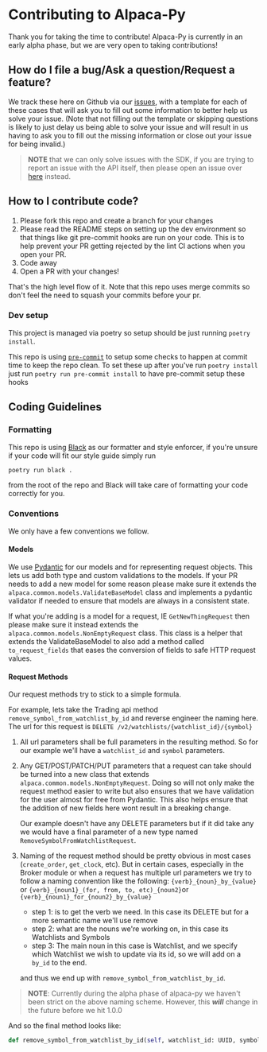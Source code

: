 Contributing to Alpaca-Py
=========================


Thank you for taking the time to contribute!
Alpaca-Py is currently in an early alpha phase, but we are very open to taking contributions!

## How do I file a bug/Ask a question/Request a feature?

We track these here on Github via our [issues](https://github.com/alpacahq/alpaca-py/issues/new/choose), with a template
for each of these cases that will ask you to fill out some information to better help us solve your issue.
(Note that not filling out the template or skipping questions is likely to just delay us being able to solve your issue
and will result in us having to ask you to fill out the missing information or close out your issue for being invalid.)

> **NOTE** that we can only solve issues with the SDK, if you are trying to report an issue with the API itself, then
> please open an issue over [here](https://github.com/alpacahq/Alpaca-API) instead.

## How to I contribute code?

1. Please fork this repo and create a branch for your changes
2. Please read the README steps on setting up the dev environment so that things like git pre-commit hooks are run on
   your code. This is to help prevent your PR getting rejected by the lint CI actions when you open your PR.
3. Code away
4. Open a PR with your changes!

That's the high level flow of it. Note that this repo uses merge commits so don't feel the need to squash your commits
before your pr.

### Dev setup

This project is managed via poetry so setup should be just running `poetry install`.

This repo is using [`pre-commit`](https://pre-commit.com/) to setup some checks to happen at commit time to keep the
repo clean. To set these up after you've run `poetry install` just run `poetry run pre-commit install` to have
pre-commit setup these hooks

## Coding Guidelines

### Formatting

This repo is using [Black](https://github.com/psf/black) as our formatter and style enforcer, if you're unsure if your
code will fit our style guide simply run

`poetry run black .`

from the root of the repo and Black will take care of formatting your code correctly for you.

### Conventions

We only have a few conventions we follow.

[//]: # (In the future put commit conventions here if we ever embrace them, ie conventional commits)

#### Models

We use [Pydantic](https://pydantic-docs.helpmanual.io/) for our models and for representing request objects. This lets
us add both type and custom validations to the models. If your PR needs to add a new model for some reason please make
sure it extends the `alpaca.common.models.ValidateBaseModel` class and implements a pydantic validator if needed to
ensure that models are always in a consistent state.

If what you're adding is a model for a request, IE `GetNewThingRequest` then please make sure it instead extends the
`alpaca.common.models.NonEmptyRequest` class. This class is a helper that extends the ValidateBaseModel to also add a
method called `to_request_fields` that eases the conversion of fields to safe HTTP request values.

#### Request Methods

Our request methods try to stick to a simple formula.

For example, lets take the Trading api method `remove_symbol_from_watchlist_by_id` and reverse engineer the naming here.
The url for this request is `DELETE /v2/watchlists/{watchlist_id}/{symbol}`

1. All url parameters shall be full parameters in the resulting method. So for our example we'll have a `watchlist_id`
   and `symbol` parameters.

2. Any GET/POST/PATCH/PUT parameters that a request can take should be turned into a new class that extends
   `alpaca.common.models.NonEmptyRequest`. Doing so will not only make the request method easier to write but also
   ensures that we have validation for the user almost for free from Pydantic. This also helps ensure that the addition
   of new fields here wont result in a breaking change.

   Our example doesn't have any DELETE parameters but if it did take any we would have a final parameter of a new type
   named `RemoveSymbolFromWatchlistRequest`.

3. Naming of the request method should be pretty obvious in most cases (`create_order`, `get_clock`, etc). But in
   certain cases, especially in the Broker module or when a request has multiple url parameters we try to follow a
   naming convention like the following:
   `{verb}_{noun}_by_{value}` or `{verb}_{noun1}_(for, from, to, etc)_{noun2}`or `{verb}_{noun1}_for_{noun2}_by_{value}`

   - step 1: is to get the verb we need. In this case its DELETE but for a more semantic name we'll use remove
   - step 2: what are the nouns we're working on, in this case its Watchlists and Symbols
   - step 3: The main noun in this case is Watchlist, and we specify which Watchlist we wish to update via its id, so we
     will add on a `by_id` to the end.

   and thus we end up with `remove_symbol_from_watchlist_by_id`.

> **NOTE**: Currently during the alpha phase of alpaca-py we haven't been strict on the above naming scheme. However,
> this **_will_** change in the future before we hit 1.0.0

And so the final method looks like:

```python
def remove_symbol_from_watchlist_by_id(self, watchlist_id: UUID, symbol: str) -> Watchlist:
```
